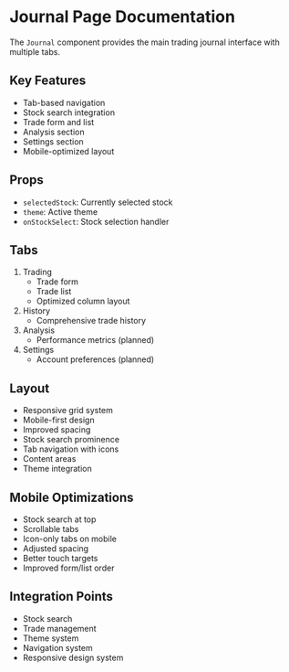 # Journal Page Documentation

The `Journal` component provides the main trading journal interface with multiple tabs.

## Key Features

- Tab-based navigation
- Stock search integration
- Trade form and list
- Analysis section
- Settings section
- Mobile-optimized layout

## Props

- `selectedStock`: Currently selected stock
- `theme`: Active theme
- `onStockSelect`: Stock selection handler

## Tabs

1. Trading
   - Trade form
   - Trade list
   - Optimized column layout
2. History
   - Comprehensive trade history
3. Analysis
   - Performance metrics (planned)
4. Settings
   - Account preferences (planned)

## Layout

- Responsive grid system
- Mobile-first design
- Improved spacing
- Stock search prominence
- Tab navigation with icons
- Content areas
- Theme integration

## Mobile Optimizations

- Stock search at top
- Scrollable tabs
- Icon-only tabs on mobile
- Adjusted spacing
- Better touch targets
- Improved form/list order

## Integration Points

- Stock search
- Trade management
- Theme system
- Navigation system
- Responsive design system